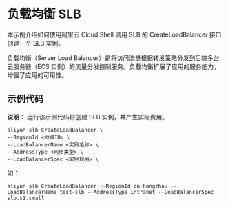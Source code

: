 # 负载均衡 SLB

本示例介绍如何使用阿里云 Cloud Shell 调用 SLB 的 CreateLoadBalancer 接口创建一个 SLB 实例。

负载均衡（Server Load Balancer）是将访问流量根据转发策略分发到后端多台云服务器（ECS 实例）的流量分发控制服务。负载均衡扩展了应用的服务能力，增强了应用的可用性。

## 示例代码

**说明：** 运行该示例代码将创建 SLB 实例，并产生实际费用。

```
aliyun slb CreateLoadBalancer \
--RegionId <地域ID> \
--LoadBalancerName <实例名称> \
--AddressType <网络类型> \
--LoadBalancerSpec <实例规格> \
```
如：
```
aliyun slb CreateLoadBalancer --RegionId cn-hangzhou --LoadBalancerName test-slb --AddressType intranet --LoadBalancerSpec slb.s1.small
```
